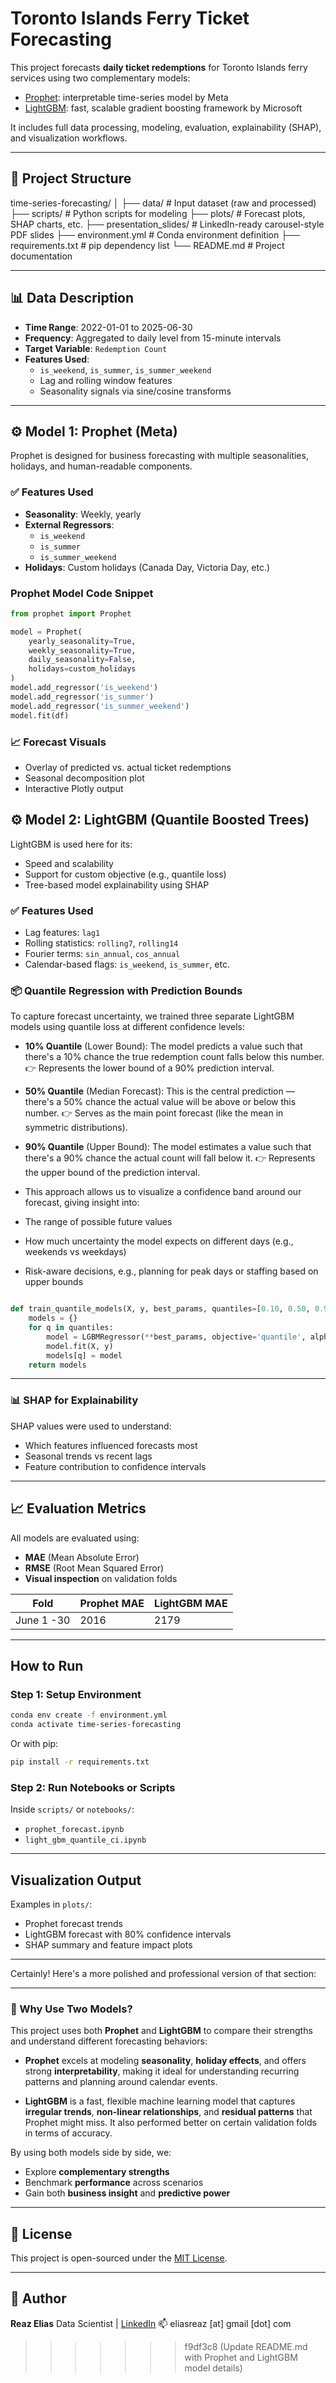# Toronto Islands Ferry Ticket Forecasting

This project forecasts **daily ticket redemptions** for Toronto Islands ferry services using two complementary models:

- [Prophet](https://facebook.github.io/prophet/): interpretable time-series model by Meta
- [LightGBM](https://lightgbm.readthedocs.io/): fast, scalable gradient boosting framework by Microsoft

It includes full data processing, modeling, evaluation, explainability (SHAP), and visualization workflows.

---

## 📁 Project Structure


time-series-forecasting/
│
├── data/                  # Input dataset (raw and processed)
├── scripts/               # Python scripts for modeling
├── plots/                 # Forecast plots, SHAP charts, etc.
├── presentation\_slides/  # LinkedIn-ready carousel-style PDF slides
├── environment.yml        # Conda environment definition
├── requirements.txt       # pip dependency list
└── README.md              # Project documentation

---

## 📊 Data Description

- **Time Range**: 2022-01-01 to 2025-06-30
- **Frequency**: Aggregated to daily level from 15-minute intervals
- **Target Variable**: `Redemption Count`
- **Features Used**:
  - `is_weekend`, `is_summer`, `is_summer_weekend`
  - Lag and rolling window features
  - Seasonality signals via sine/cosine transforms

---

## ⚙️ Model 1: Prophet (Meta)

Prophet is designed for business forecasting with multiple seasonalities, holidays, and human-readable components.

### ✅ Features Used

- **Seasonality**: Weekly, yearly
- **External Regressors**:
  - `is_weekend`
  - `is_summer`
  - `is_summer_weekend`
- **Holidays**: Custom holidays (Canada Day, Victoria Day, etc.)

### Prophet Model Code Snippet

```python
from prophet import Prophet

model = Prophet(
    yearly_seasonality=True,
    weekly_seasonality=True,
    daily_seasonality=False,
    holidays=custom_holidays
)
model.add_regressor('is_weekend')
model.add_regressor('is_summer')
model.add_regressor('is_summer_weekend')
model.fit(df)
```

### 📈 Forecast Visuals

* Overlay of predicted vs. actual ticket redemptions
* Seasonal decomposition plot
* Interactive Plotly output


## ⚙️ Model 2: LightGBM (Quantile Boosted Trees)

LightGBM is used here for its:

* Speed and scalability
* Support for custom objective (e.g., quantile loss)
* Tree-based model explainability using SHAP

### ✅ Features Used

* Lag features: `lag1`
* Rolling statistics: `rolling7`, `rolling14`
* Fourier terms: `sin_annual`, `cos_annual`
* Calendar-based flags: `is_weekend`, `is_summer`, etc.

### 📦 Quantile Regression with Prediction Bounds

To capture forecast uncertainty, we trained three separate LightGBM models using quantile loss at different confidence levels:

* **10% Quantile** (Lower Bound):
The model predicts a value such that there's a 10% chance the true redemption count falls below this number.
👉 Represents the lower bound of a 90% prediction interval.

* **50% Quantile** (Median Forecast):
This is the central prediction — there's a 50% chance the actual value will be above or below this number.
👉 Serves as the main point forecast (like the mean in symmetric distributions).

* **90% Quantile** (Upper Bound):
The model estimates a value such that there's a 90% chance the actual count will fall below it.
👉 Represents the upper bound of the prediction interval.


* This approach allows us to visualize a confidence band around our forecast, giving insight into:

* The range of possible future values

* How much uncertainty the model expects on different days (e.g., weekends vs weekdays)

* Risk-aware decisions, e.g., planning for peak days or staffing based on upper bounds

```python

def train_quantile_models(X, y, best_params, quantiles=[0.10, 0.50, 0.90]):
    models = {}
    for q in quantiles:
        model = LGBMRegressor(**best_params, objective='quantile', alpha=q)
        model.fit(X, y)
        models[q] = model
    return models
```

---

### 📊 SHAP for Explainability

SHAP values were used to understand:

* Which features influenced forecasts most
* Seasonal trends vs recent lags
* Feature contribution to confidence intervals

---

## 📈 Evaluation Metrics

All models are evaluated using:

* **MAE** (Mean Absolute Error)
* **RMSE** (Root Mean Squared Error)
* **Visual inspection** on validation folds

| Fold | Prophet MAE | LightGBM MAE |
| ---- | ----------- | ------------ |
| June 1 -30  | 2016      | 2179       |

---

## How to Run

### Step 1: Setup Environment

```bash
conda env create -f environment.yml
conda activate time-series-forecasting
```

Or with pip:

```bash
pip install -r requirements.txt
```

### Step 2: Run Notebooks or Scripts

Inside `scripts/` or `notebooks/`:

* `prophet_forecast.ipynb`
* `light_gbm_quantile_ci.ipynb`

---

## Visualization Output

Examples in `plots/`:

* Prophet forecast trends
* LightGBM forecast with 80% confidence intervals
* SHAP summary and feature impact plots

---

Certainly! Here's a more polished and professional version of that section:

---

### 🤝 Why Use Two Models?

This project uses both **Prophet** and **LightGBM** to compare their strengths and understand different forecasting behaviors:

* **Prophet** excels at modeling **seasonality**, **holiday effects**, and offers strong **interpretability**, making it ideal for understanding recurring patterns and planning around calendar events.

* **LightGBM** is a fast, flexible machine learning model that captures **irregular trends**, **non-linear relationships**, and **residual patterns** that Prophet might miss. It also performed better on certain validation folds in terms of accuracy.

By using both models side by side, we:

* Explore **complementary strengths**
* Benchmark **performance** across scenarios
* Gain both **business insight** and **predictive power**

---

## 🧾 License

This project is open-sourced under the [MIT License](https://opensource.org/licenses/MIT).

---

## 👤 Author

**Reaz Elias**
Data Scientist | [LinkedIn](https://www.linkedin.com/in/reaz-ussalamelias/)
📫 eliasreaz \[at] gmail \[dot] com
>>>>>>> f9df3c8 (Update README.md with Prophet and LightGBM model details)
